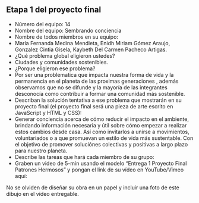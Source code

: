 ## Etapa 1 del proyecto final

- Número del equipo: 14 
- Nombre del equipo: Sembrando conciencia 
- Nombre de todos miembros en su equipo: 
- María Fernanda Medina Mendieta, Enidh Miriam Gómez Araujo, Gonzalez Cintia Gisela, Kaybeth Del Carmen Pacheco Artigas.
- ¿Qué problema global eligieron ustedes?
- Ciudades y comunidades sostenibles.
- ¿Porque eligieron ese problema? 
- Por ser una problematica que impacta nuestra forma de vida y la permanencia en el planeta de las proximas generaciones , además observamos que no se difunde  y la mayoría de las integrantes desconocía como contribuir a formar una comunidad más sostenible.
- Describan la solución tentativa a ese problema que mostrarán en su proyecto final (el proyecto final será una pieza de arte escrito en JavaScript y HTML y CSS):
- Generar conciencia acerca de cómo reducir el impacto en el ambiente, brindando información necesaria y útil sobre cómo empezar a realizar estos cambios desde casa. Así como invitarlos a unirse a movimientos, voluntariados o a que promuevan un estilo de vida más sustentable. Con el objetivo de promover soluciónes colectivas y positivas a largo plazo para nuestro planeta.
- Describe las tareas que hará cada miembro de su grupo:
- Graben un video de 5-min usando el modelo “Entrega 1 Proyecto Final Patrones Hermosos” y pongan el link de su vídeo en YouTube/Vimeo aquí:

No se olviden de diseñar su obra en un papel y incluir una foto de este dibujo en el vídeo entregable.
